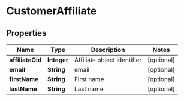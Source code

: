
# CustomerAffiliate

## Properties
Name | Type | Description | Notes
------------ | ------------- | ------------- | -------------
**affiliateOid** | **Integer** | Affiliate object identifier |  [optional]
**email** | **String** | email |  [optional]
**firstName** | **String** | First name |  [optional]
**lastName** | **String** | Last name |  [optional]



